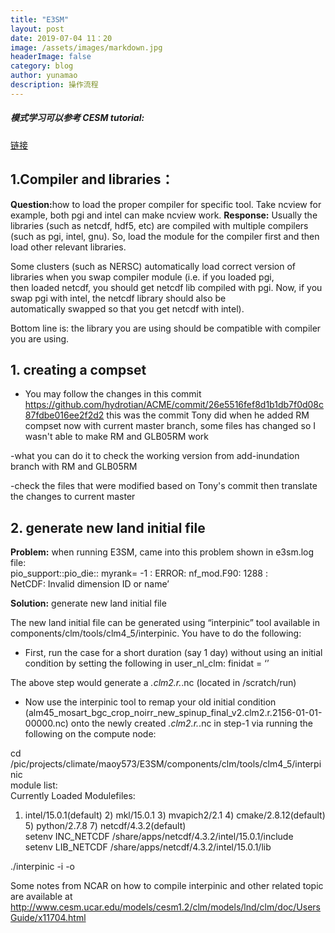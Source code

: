 ```yaml
---
title: "E3SM"
layout: post
date: 2019-07-04 11：20
image: /assets/images/markdown.jpg
headerImage: false
category: blog
author: yunamao
description: 操作流程
---
```


##### 模式学习可以参考 CESM tutorial: 
[链接](http://www.cesm.ucar.edu/events/tutorials/?ref=nav)

##  <strong>1.Compiler and libraries：</strong>
<strong>Question:</strong>how to load the proper compiler for specific tool. Take ncview for example,  both pgi and intel can make ncview work. 
<strong>Response:</strong>
Usually the libraries (such as netcdf, hdf5, etc) are compiled with multiple compilers (such as pgi, intel, gnu). So, load the module for the compiler first and then load other relevant libraries.  <br>

Some clusters (such as NERSC) automatically load correct version of libraries when you swap compiler module (i.e. if you loaded pgi,<br>
 then loaded netcdf, you should get netcdf lib compiled with pgi. Now, if you swap pgi with intel, the netcdf library should also be<br>
 automatically swapped so that you get netcdf with intel).<br>

Bottom line is: the library you are using should be compatible with compiler you are using.<br>


## <strong>1. creating a compset</strong>
- You may follow the changes in this commit
https://github.com/hydrotian/ACME/commit/26e5516fef8d1b1db7f0d08c87fdbe016ee2f2d2 
this was the commit Tony did when he added RM compset
now with current master branch, some files has changed so I wasn't able to make RM and GLB05RM work

-what you can do it to check the working version from add-inundation branch with RM and GLB05RM

-check the files that were modified based on Tony's commit
then translate the changes to current master

## <strong>2. generate new land initial file</strong>
<strong>Problem:</strong> when running E3SM, came into this problem shown in e3sm.log file: <br>
pio_support::pio_die:: myrank=          -1 : ERROR: nf_mod.F90:        1288 : <br>
 NetCDF: Invalid dimension ID or name’<br>
 
<strong>Solution:</strong> generate new land initial file
 
The new land initial file can be generated using “interpinic” tool available in components/clm/tools/clm4_5/interpinic. You have to do the following:<br>

- First, run the case for a short duration (say 1 day) without using an initial condition by setting the following in user_nl_clm:
finidat = ‘’ <br>

The above step would generate a *.clm2.r.*.nc (located in /scratch/run)<br>

- Now use the interpinic tool to remap your old initial condition (alm45_mosart_bgc_crop_noirr_new_spinup_final_v2.clm2.r.2156-01-01-00000.nc) onto the newly created *.clm2.r.*.nc in step-1 via running the following on the compute node:<br>

cd /pic/projects/climate/maoy573/E3SM/components/clm/tools/clm4_5/interpinic<br>
module list:<br>
Currently Loaded Modulefiles:<br>
  1) intel/15.0.1(default) 2) mkl/15.0.1 3) mvapich2/2.1  4) cmake/2.8.12(default)  5) python/2.7.8     7) netcdf/4.3.2(default)<br>
setenv INC_NETCDF /share/apps/netcdf/4.3.2/intel/15.0.1/include<br>
setenv LIB_NETCDF /share/apps/netcdf/4.3.2/intel/15.0.1/lib<br>

./interpinic -i <path-to-old-initial-condition> -o <path-to-new-restart-file><br>

Some notes from NCAR on how to compile interpinic and other related topic are available at <br> http://www.cesm.ucar.edu/models/cesm1.2/clm/models/lnd/clm/doc/UsersGuide/x11704.html<br>

